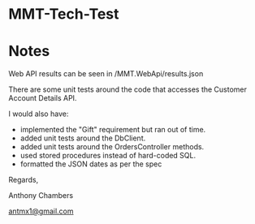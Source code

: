 # MMT-Tech-Test

# Notes

Web API results can be seen in /MMT.WebApi/results.json

There are some unit tests around the code that accesses the Customer Account Details API.

I would also have:
 - implemented the "Gift" requirement but ran out of time.
 - added unit tests around the DbClient.
 - added unit tests around the OrdersController methods.
 - used stored procedures instead of hard-coded SQL.
 - formatted the JSON dates as per the spec


Regards,

Anthony Chambers

antmx1@gmail.com

